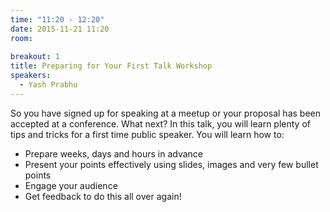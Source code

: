 ```yaml
---
time: "11:20 - 12:20"
date: 2015-11-21 11:20
room: 
 
breakout: 1
title: Preparing for Your First Talk Workshop
speakers:
  - Yash Prabhu
---
```


So you have signed up for speaking at a meetup or your proposal has been accepted at a conference. What next? In this talk, you will learn plenty of tips and tricks for a first time public speaker. You will learn how to:

* Prepare weeks, days and hours in advance
* Present your points effectively using slides, images and very few bullet points
* Engage your audience
* Get feedback to do this all over again!